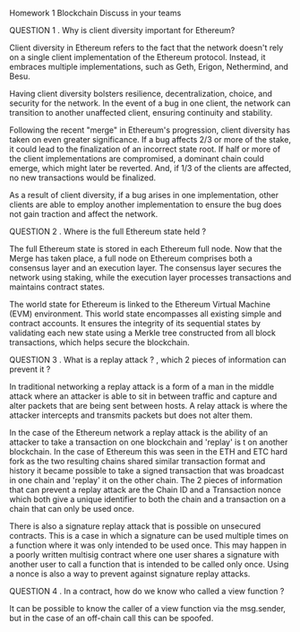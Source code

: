 Homework 1
Blockchain
Discuss in your teams

QUESTION 1
. Why is client diversity important for Ethereum?

Client diversity in Ethereum refers to the fact that the network doesn't rely on a single client implementation of the Ethereum protocol. Instead, it embraces multiple implementations, such as Geth, Erigon, Nethermind, and Besu.

Having client diversity bolsters resilience, decentralization, choice, and security for the network. In the event of a bug in one client, the network can transition to another unaffected client, ensuring continuity and stability.

Following the recent "merge" in Ethereum's progression, client diversity has taken on even greater significance. If a bug affects 2/3 or more of the stake, it could lead to the finalization of an incorrect state root. If half or more of the client implementations are compromised, a dominant chain could emerge, which might later be reverted. And, if 1/3 of the clients are affected, no new transactions would be finalized.

As a result of client diversity, if a bug arises in one implementation, other clients are able to employ another implementation to ensure the bug does not gain traction and affect the network.

QUESTION 2
. Where is the full Ethereum state held ?

The full Ethereum state is stored in each Ethereum full node. Now that the Merge has taken place, a full node on Ethereum comprises both a consensus layer and an execution layer. The consensus layer secures the network using staking, while the execution layer processes transactions and maintains contract states.

The world state for Ethereum is linked to the Ethereum Virtual Machine (EVM) environment. This world state encompasses all existing simple and contract accounts. It ensures the integrity of its sequential states by validating each new state using a Merkle tree constructed from all block transactions, which helps secure the blockchain.

QUESTION 3
. What is a replay attack ? , which 2 pieces of information
can prevent it ?

In traditional networking a replay attack is a form of a man in the middle attack where an attacker is able to sit in between traffic and capture and alter packets that are being sent between hosts. A relay attack is where the attacker intercepts and transmits packets but does not alter them.

In the case of the Ethereum network a replay attack is the ability of an attacker to take a transaction on one blockchain and 'replay' is t on another blockchain.
In the case of Ethereum this was seen in the ETH and ETC hard fork as the two resulting chains shared similar transaction format and history it became possible to take a signed transaction that was broadcast in one chain and 'replay' it on the other chain.
The 2 pieces of information that can prevent a replay attack are the Chain ID and a Transaction nonce which both give a unique identifier to both the chain and a transaction on a chain that can only be used once.

There is also a signature replay attack that is possible on unsecured contracts. This is a case in which a signature can be used multiple times on a function where it was only intended to be used once. This may happen in a poorly written multisig contract where one user shares a signature with another user to call a function that is intended to be called only once. Using a nonce is also a way to prevent against signature replay attacks.

QUESTION 4
. In a contract, how do we know who called a view
function ?

It can be possible to know the caller of a view function via the msg.sender, but in the case of an off-chain call this can be spoofed.
